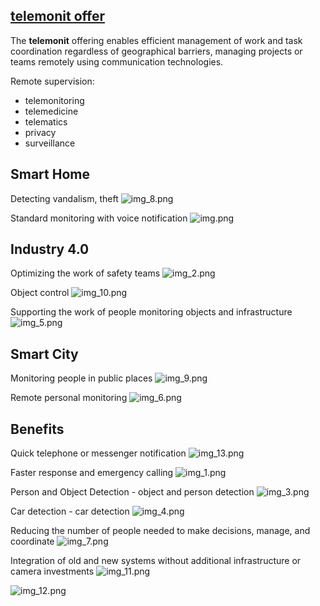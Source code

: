 ## [telemonit offer](https://offer.telemonit.com/)


The **telemonit** offering enables efficient management of work and task coordination regardless of geographical barriers, managing projects or teams remotely using communication technologies.

Remote supervision:
+ telemonitoring
+ telemedicine
+ telematics
+ privacy
+ surveillance



## Smart Home

Detecting vandalism, theft
![img_8.png](../img/img_8.png)


Standard monitoring with voice notification
![img.png](../img/img.png)




## Industry 4.0


Optimizing the work of safety teams
![img_2.png](../img/img_2.png)


Object control
![img_10.png](../img/img_10.png)


Supporting the work of people monitoring objects and infrastructure
![img_5.png](../img/img_5.png)




## Smart City


Monitoring people in public places
![img_9.png](../img/img_9.png)


Remote personal monitoring
![img_6.png](../img/img_6.png)




## Benefits


Quick telephone or messenger notification
![img_13.png](../img/img_13.png)


Faster response and emergency calling
![img_1.png](../img/img_1.png)


Person and Object Detection - object and person detection
![img_3.png](../img/img_3.png)

Car detection - car detection
![img_4.png](../img/img_4.png)


Reducing the number of people needed to make decisions, manage, and coordinate
![img_7.png](../img/img_7.png)


Integration of old and new systems without additional infrastructure or camera investments
![img_11.png](../img/img_11.png)

![img_12.png](../img/img_12.png)
